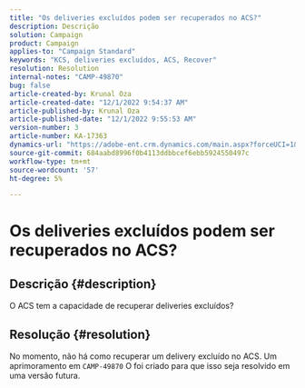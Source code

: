 ```yaml
---
title: "Os deliveries excluídos podem ser recuperados no ACS?"
description: Descrição
solution: Campaign
product: Campaign
applies-to: "Campaign Standard"
keywords: "KCS, deliveries excluídos, ACS, Recover"
resolution: Resolution
internal-notes: "CAMP-49870"
bug: false
article-created-by: Krunal Oza
article-created-date: "12/1/2022 9:54:37 AM"
article-published-by: Krunal Oza
article-published-date: "12/1/2022 9:55:53 AM"
version-number: 3
article-number: KA-17363
dynamics-url: "https://adobe-ent.crm.dynamics.com/main.aspx?forceUCI=1&pagetype=entityrecord&etn=knowledgearticle&id=2f0d6c27-5e71-ed11-9561-6045bd006a22"
source-git-commit: 684aabd8996f0b4113ddbbcef6ebb5924550497c
workflow-type: tm+mt
source-wordcount: '57'
ht-degree: 5%

---
```


# Os deliveries excluídos podem ser recuperados no ACS?

## Descrição {#description}


O ACS tem a capacidade de recuperar deliveries excluídos?


## Resolução {#resolution}


No momento, não há como recuperar um delivery excluído no ACS. Um aprimoramento em `CAMP-49870` O foi criado para que isso seja resolvido em uma versão futura.
